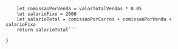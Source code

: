 ````	let comissaoPorCarros = qtdeCarrosVendidos * 100
	let comissaoPorVenda = valorTotalVendas * 0.05
	let salarioFixo = 2000
	let salarioTotal = comissaoPorCarros + comissaoPorVenda + salarioFixo 
	return salarioTotal```

}
